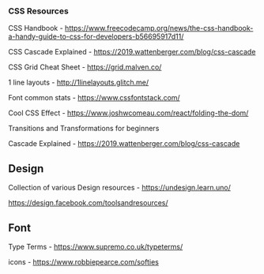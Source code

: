 ### CSS Resources

CSS Handbook - https://www.freecodecamp.org/news/the-css-handbook-a-handy-guide-to-css-for-developers-b56695917d11/

CSS Cascade Explained - https://2019.wattenberger.com/blog/css-cascade

CSS Grid Cheat Sheet - https://grid.malven.co/

1 line layouts - http://1linelayouts.glitch.me/

Font common stats - https://www.cssfontstack.com/

Cool CSS Effect - https://www.joshwcomeau.com/react/folding-the-dom/

Transitions and Transformations for beginners

Cascade Explained - https://2019.wattenberger.com/blog/css-cascade

## Design 

Collection of various Design resources - https://undesign.learn.uno/


https://design.facebook.com/toolsandresources/

## Font

Type Terms - https://www.supremo.co.uk/typeterms/

icons - https://www.robbiepearce.com/softies
